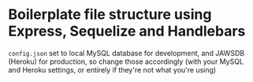 # Boilerplate file structure using Express, Sequelize and Handlebars

`config.json` set to local MySQL database for development, and JAWSDB (Heroku) for production, so change those accordingly (with your MySQL and Heroku settings, or entirely if they're not what you're using)